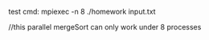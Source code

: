 test cmd:
mpiexec -n 8 ./homework input.txt

//this parallel mergeSort can only work under 8 processes